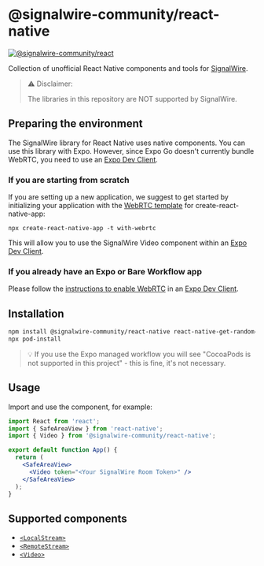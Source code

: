 # @signalwire-community/react-native

[![@signalwire-community/react](https://img.shields.io/npm/v/@signalwire-community/react-native)](https://www.npmjs.com/package/@signalwire-community/react-native)

Collection of unofficial React Native components and tools for [SignalWire](https://signalwire.com).

> ⚠️ Disclaimer:
>
> The libraries in this repository are NOT supported by SignalWire.

## Preparing the environment

The SignalWire library for React Native uses native components. You can use this library with Expo. However, since Expo Go doesn't currently bundle WebRTC, you need to use an [Expo Dev Client](https://docs.expo.dev/clients/introduction/).

### If you are starting from scratch

If you are setting up a new application, we suggest to get started by initializing your application with the [WebRTC template](https://github.com/expo/examples/tree/master/with-webrtc) for create-react-native-app:

```
npx create-react-native-app -t with-webrtc
```

This will allow you to use the SignalWire Video component within an [Expo Dev Client](https://docs.expo.dev/clients/introduction/).

### If you already have an Expo or Bare Workflow app

Please follow the [instructions to enable WebRTC](https://github.com/expo/config-plugins/tree/main/packages/react-native-webrtc) in an [Expo Dev Client](https://docs.expo.dev/clients/introduction/).

## Installation

```bash
npm install @signalwire-community/react-native react-native-get-random-values @react-native-async-storage/async-storage
npx pod-install
```

> 💡 If you use the Expo managed workflow you will see "CocoaPods is not supported in this project" - this is fine, it's not necessary.

## Usage

Import and use the component, for example:

```jsx
import React from 'react';
import { SafeAreaView } from 'react-native';
import { Video } from '@signalwire-community/react-native';

export default function App() {
  return (
    <SafeAreaView>
      <Video token="<Your SignalWire Room Token>" />
    </SafeAreaView>
  );
}
```

## Supported components

- [`<LocalStream>`](https://github.com/signalwire-community/react/tree/main/packages/react-native/src/components/LocalStream)
- [`<RemoteStream>`](https://github.com/signalwire-community/react/tree/main/packages/react-native/src/components/RemoteStream)
- [`<Video>`](https://github.com/signalwire-community/react/tree/main/packages/react-native/src/components/Video)
